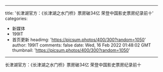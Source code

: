 
---
title: '长津湖官方：《长津湖之水门桥》票房破34亿 荣登中国影史票房纪录前十'
categories: 
 - 新媒体
 - 199IT
 - 首页更新
headimg: 'https://picsum.photos/400/300?random=1050'
author: 199IT
comments: false
date: Wed, 16 Feb 2022 01:48:02 GMT
thumbnail: 'https://picsum.photos/400/300?random=1050'
---

<div>   
长津湖官方：《长津湖之水门桥》票房破34亿 荣登中国影史票房纪录前十  
</div>
            